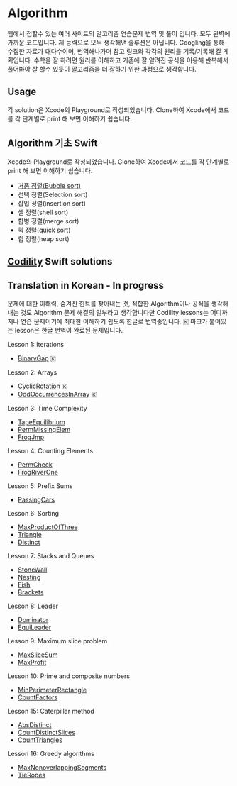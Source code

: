 # Algorithm
웹에서 접할수 있는 여러 사이트의 알고리즘 연습문제 변역 및 풀이 입니다. 모두 완벽에 가까운 코드입니다. 제 능력으로 모두 생각해낸 솔루션은 아닙니다. Googling을 통해 수집한 자료가 대다수이며, 번역해나가며 참고 링크와 각각의 원리를 기록/기록해 갈 계획입니다. 수학을 잘 하려면 원리를 이해하고 기존에 잘 알려진 공식을 이용해 반복해서 풀어봐야 잘 할수 있듯이 알고리즘을 더 잘하기 위한 과정으로 생각합니다.

## Usage
각 solution은 Xcode의 Playground로 작성되었습니다. Clone하여 Xcode에서 코드를 각 단계별로 print 해 보면 이해하기 쉽습니다.

## Algorithm 기초 Swift
Xcode의 Playground로 작성되었습니다. Clone하여 Xcode에서 코드를 각 단계별로 print 해 보면 이해하기 쉽습니다.
* [거품 정렬(Bubble sort)](https://github.com/hyeonmin-yoo/Algorithm/tree/master/Algorithm/BubbleSort.playground)
* 선택 정렬(Selection sort)
* 삽입 정렬(insertion sort)
* 셸 정렬(shell sort)
* 합병 정렬(merge sort)
* 퀵 정렬(quick sort)
* 힙 정렬(heap sort)

## [Codility](https://app.codility.com/programmers/) Swift solutions

## Translation in Korean - In progress
문제에 대한 이해력, 숨겨진 힌트를 찾아내는 것, 적합한 Algorithm이나 공식을 생각해 내는 것도 Algorithm 문제 해결의 일부라고 생각합니다만 Codility lessons는 어디까지나 연습 문제이기에 최대한 이해하기 쉽도록 한글로 번역중입니다. 🇰 마크가 붙어있는 lesson은 한글 번역이 완료된 문제입니다.

Lesson 1: Iterations
* [BinaryGap](https://github.com/hyeonmin-yoo/Algorithm/blob/master/Codility/Lesson1%20BinaryGap.playground/Contents.swift) 🇰
        
Lesson 2: Arrays
* [CyclicRotation](https://github.com/hyeonmin-yoo/Algorithm/blob/master/Codility/Lesson2%20CyclicRotation.playground/Contents.swift) 🇰
* [OddOccurrencesInArray](https://github.com/hyeonmin-yoo/Algorithm/blob/master/Codility/Lesson2%20OddOccurrencesInArray.playground/Contents.swift) 🇰

Lesson 3: Time Complexity
* [TapeEquilibrium](https://github.com/hyeonmin-yoo/Algorithm/blob/master/Codility/Lesson3%20TapeEquilibrium.playground/Contents.swift)
* [PermMissingElem](https://github.com/hyeonmin-yoo/Algorithm/blob/master/Codility/Lesson3%20PermMissingElem.playground/Contents.swift)
* [FrogJmp](https://github.com/hyeonmin-yoo/Algorithm/blob/master/Codility/Lesson3%20FrogJmp.playground/Contents.swift)

Lesson 4: Counting Elements
* [PermCheck](https://github.com/hyeonmin-yoo/Algorithm/blob/master/Codility/Lesson4%20PermCheck.playground/Contents.swift)
* [FrogRiverOne](https://github.com/hyeonmin-yoo/Algorithm/blob/master/Codility/Lesson4%20FrogRiverOne.playground/Contents.swift)

Lesson 5: Prefix Sums
* [PassingCars](https://github.com/hyeonmin-yoo/Algorithm/blob/master/Codility/Lesson5%20PassingCars.playground/Contents.swift)

Lesson 6: Sorting
* [MaxProductOfThree](https://github.com/hyeonmin-yoo/Algorithm/blob/master/Codility/Lesson6%20MaxProductOfThree.playground/Contents.swift)
* [Triangle](https://github.com/hyeonmin-yoo/Algorithm/blob/master/Codility/Lesson6%20Triangle.playground/Contents.swift)
* [Distinct](https://github.com/hyeonmin-yoo/Algorithm/blob/master/Codility/Lesson6%20Distinct.playground/Contents.swift)

Lesson 7: Stacks and Queues
* [StoneWall](https://github.com/hyeonmin-yoo/Algorithm/blob/master/Codility/Lesson7%20StoneWall.playground/Contents.swift)
* [Nesting](https://github.com/hyeonmin-yoo/Algorithm/blob/master/Codility/Lesson7%20Nesting.playground/Contents.swift)
* [Fish](https://github.com/hyeonmin-yoo/Algorithm/blob/master/Codility/Lesson7%20Fish.playground/Contents.swift)
* [Brackets](https://github.com/hyeonmin-yoo/Algorithm/blob/master/Codility/Lesson7%20Brackets.playground/Contents.swift)

Lesson 8: Leader
* [Dominator](https://github.com/hyeonmin-yoo/Algorithm/blob/master/Codility/Lesson8%20Dominator.playground/Contents.swift)
* [EquiLeader](https://github.com/hyeonmin-yoo/Algorithm/blob/master/Codility/Lesson8%20EquiLeader.playground/Contents.swift)

Lesson 9: Maximum slice problem
* [MaxSliceSum](https://github.com/hyeonmin-yoo/Algorithm/blob/master/Codility/Lesson9%20MaxSliceSum.playground/Contents.swift)
* [MaxProfit](https://github.com/hyeonmin-yoo/Algorithm/blob/master/Codility/Lesson9%20MaxProfit.playground/Contents.swift)

Lesson 10: Prime and composite numbers
* [MinPerimeterRectangle](https://github.com/hyeonmin-yoo/Algorithm/blob/master/Codility/Lesson10%20MinPerimeterRectangle.playground/Contents.swift)
* [CountFactors](https://github.com/hyeonmin-yoo/Algorithm/blob/master/Codility/Lesson10%20CountFactors.playground/Contents.swift)

Lesson 15: Caterpillar method
* [AbsDistinct](https://github.com/hyeonmin-yoo/Algorithm/blob/master/Codility/Lesson15%20AbsDistinct.playground/Contents.swift)
* [CountDistinctSlices](https://github.com/hyeonmin-yoo/Algorithm/blob/master/Codility/Lesson15%20CountDistinctSlices.playground/Contents.swift)
* [CountTriangles](https://github.com/hyeonmin-yoo/Algorithm/blob/master/Codility/Lesson15%20CountTriangles.playground/Contents.swift)

Lesson 16: Greedy algorithms
* [MaxNonoverlappingSegments](https://github.com/hyeonmin-yoo/Algorithm/blob/master/Codility/Lesson16%20MaxNonoverlappingSegments.playground/Contents.swift)
* [TieRopes](https://github.com/hyeonmin-yoo/Algorithm/blob/master/Codility/Lesson16%20TieRopes.playground/Contents.swift)
